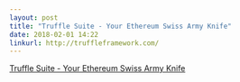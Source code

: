 ```yaml
---
layout: post
title: "Truffle Suite - Your Ethereum Swiss Army Knife"
date: 2018-02-01 14:22
linkurl: http://truffleframework.com/
---
```


[Truffle Suite - Your Ethereum Swiss Army Knife](http://truffleframework.com/)

> 